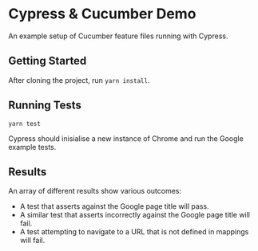 # Cypress & Cucumber Demo

An example setup of Cucumber feature files running with Cypress.

## Getting Started

After cloning the project, run `yarn install`.

## Running Tests

```
yarn test
```

Cypress should inisialise a new instance of Chrome and run the Google example tests.

## Results

An array of different results show various outcomes:

- A test that asserts against the Google page title will pass.
- A similar test that asserts incorrectly against the Google page title will fail.
- A test attempting to navigate to a URL that is not defined in mappings will fail.
